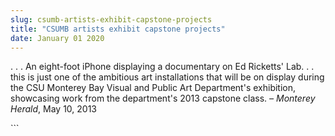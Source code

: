 ```yaml
---
slug: csumb-artists-exhibit-capstone-projects
title: "CSUMB artists exhibit capstone projects"
date: January 01 2020
---
```


 
<p>
  . . . An eight-foot iPhone displaying a documentary on Ed Ricketts' Lab. . .
  this is just one of the ambitious art installations that will be on display
  during the CSU Monterey Bay Visual and Public Art Department's exhibition,
  showcasing work from the department's 2013 capstone class.
  <em>– Monterey Herald</em>, May 10, 2013
</p>
```

